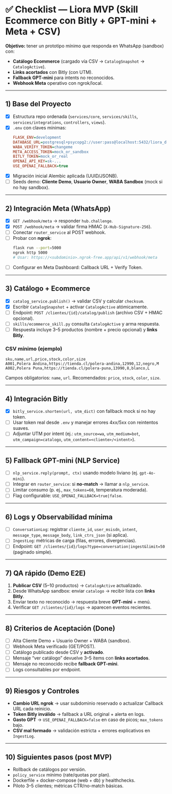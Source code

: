 # ✅ Checklist — Liora MVP (Skill Ecommerce con Bitly + GPT-mini + Meta + CSV)

**Objetivo:** tener un prototipo mínimo que responda en WhatsApp (sandbox) con:
- **Catálogo Ecommerce** (cargado vía CSV → `CatalogSnapshot` → `CatalogActive`).
- **Links acortados** con Bitly (con UTM).
- **Fallback GPT-mini** para intents no reconocidos.
- **Webhook Meta** operativo con ngrok/local.

---

## 1) Base del Proyecto
- [x] Estructura repo ordenada (`services/core`, `services/skills`, `services/integrations`, `controllers`, `views`).
- [x] `.env` con claves mínimas:
  ```ini
  FLASK_ENV=development
  DATABASE_URL=postgresql+psycopg2://user:pass@localhost:5432/liora_db
  WABA_VERIFY_TOKEN=changeme
  META_ACCESS_TOKEN=mock_or_sandbox
  BITLY_TOKEN=mock_or_real
  OPENAI_API_KEY=sk-...
  USE_OPENAI_FALLBACK=true
  ```
- [x] Migración inicial Alembic aplicada (UUID/JSONB).
- [ ] Seeds demo: **Cliente Demo**, **Usuario Owner**, **WABA Sandbox** (mock si no hay sandbox).

---

## 2) Integración Meta (WhatsApp)
- [x] `GET /webhook/meta` → responder `hub.challenge`.
- [x] `POST /webhook/meta` → validar firma HMAC (`X-Hub-Signature-256`).
- [ ] Conectar `router_service` al POST webhook.
- [ ] Probar con **ngrok**:
  ```bash
  flask run --port=5000
  ngrok http 5000
  # Usar: https://<subdominio>.ngrok-free.app/api/v1/webhook/meta
  ```
- [ ] Configurar en Meta Dashboard: Callback URL + Verify Token.

---

## 3) Catálogo + Ecommerce
- [x] `catalog_service.publish()` → validar CSV y calcular `checksum`.
- [x] Escribir `CatalogSnapshot` + activar `CatalogActive` atómicamente.
- [ ] Endpoint: `POST /clientes/{id}/catalog/publish` (archivo CSV + HMAC opcional).
- [ ] `skills/ecommerce_skill.py` consulta `CatalogActive` y arma respuesta.
- [ ] Respuesta incluye 3–5 productos (nombre + precio opcional) y **links Bitly**.

### CSV mínimo (ejemplo)
```csv
sku,name,url,price,stock,color,size
A001,Polera Andina,https://tienda.cl/polera-andina,12990,12,negro,M
A002,Polera Puna,https://tienda.cl/polera-puna,13990,8,blanco,L
```
Campos obligatorios: `name`, `url`. Recomendados: `price`, `stock`, `color`, `size`.

---

## 4) Integración Bitly
- [x] `bitly_service.shorten(url, utm_dict)` con fallback mock si no hay token.
- [ ] Usar token real desde `.env` y manejar errores 4xx/5xx con reintentos suaves.
- [ ] Adjuntar UTM por intent (ej.: `utm_source=wa`, `utm_medium=bot`, `utm_campaign=catalogo`, `utm_content=<cliente>/<intent>`).

---

## 5) Fallback GPT-mini (NLP Service)
- [ ] `nlp_service.reply(prompt, ctx)` usando modelo liviano (ej. `gpt-4o-mini`).
- [ ] Integrar en `router_service`: si **no-match** → llamar a `nlp_service`.
- [ ] Limitar consumo (p. ej., `max_tokens=60`, temperatura moderada).
- [ ] Flag configurable: `USE_OPENAI_FALLBACK=true|false`.

---

## 6) Logs y Observabilidad mínima
- [ ] `ConversationLog`: registrar `cliente_id`, `user_msisdn`, `intent`, `message_type`, `message_body`, `link_ctrs_json` (si aplica).
- [ ] `IngestLog`: métricas de carga (filas, errores, divergencias).
- [ ] Endpoint: `GET /clientes/{id}/logs?type=conversation|ingest&limit=50` (paginado simple).

---

## 7) QA rápido (Demo E2E)
1. **Publicar CSV** (5–10 productos) → `CatalogActive` actualizado.
2. Desde WhatsApp sandbox: enviar `catalogo` → recibir lista con **links Bitly**.
3. Enviar texto no reconocido → respuesta breve **GPT-mini** + menú.
4. Verificar `GET /clientes/{id}/logs` → aparecen eventos recientes.

---

## 8) Criterios de Aceptación (Done)
- [ ] Alta Cliente Demo + Usuario Owner + WABA (sandbox).
- [ ] Webhook Meta verificado (GET/POST).
- [ ] Catálogo publicado desde CSV y **activado**.
- [ ] Mensaje “ver catálogo” devuelve 3–5 ítems con **links acortados**.
- [ ] Mensaje no reconocido recibe **fallback GPT-mini**.
- [ ] Logs consultables por endpoint.

---

## 9) Riesgos y Controles
- **Cambio URL ngrok** → usar subdominio reservado o actualizar Callback URL cada reinicio.
- **Token Bitly inválido** → fallback a URL original + alerta en logs.
- **Gasto GPT** → `USE_OPENAI_FALLBACK=false` en caso de picos; `max_tokens` bajo.
- **CSV mal formado** → validación estricta + errores explicativos en `IngestLog`.

---

## 10) Siguientes pasos (post MVP)
- Rollback de catálogos por versión.
- `policy_service` mínimo (rate/quotas por plan).
- Dockerfile + docker-compose (web + db) y healthchecks.
- Piloto 3–5 clientes; métricas CTR/no-match básicas.

